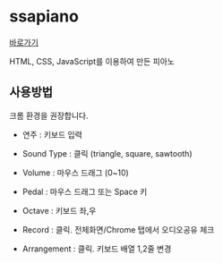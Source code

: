 # ssapiano
[바로가기](https://artisan91.github.io/ssapiano/)



HTML, CSS, JavaScript를 이용하여 만든 피아노



## 사용방법

크롬 환경을 권장합니다.

- 연주 : 키보드 입력

- Sound Type : 클릭 (triangle, square, sawtooth)
- Volume : 마우스 드래그 (0~10)
- Pedal : 마우스 드래그 또는 Space 키
- Octave : 키보드 좌,우
- Record : 클릭. 전체화면/Chrome 탭에서 오디오공유 체크

- Arrangement : 클릭. 키보드 배열 1,2줄 변경
